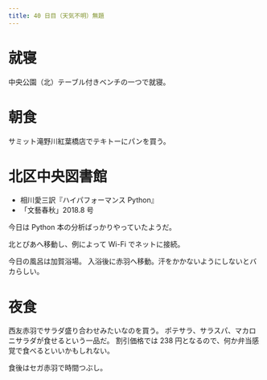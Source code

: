```yaml
---
title: 40 日目（天気不明）無題
---
```


# 就寝

中央公園（北）テーブル付きベンチの一つで就寝。

# 朝食

サミット滝野川紅葉橋店でテキトーにパンを買う。

# 北区中央図書館

* 相川愛三訳『ハイパフォーマンス Python』
* 「文藝春秋」2018.8 号

今日は Python 本の分析ばっかりやっていたようだ。

北とぴあへ移動し、例によって Wi-Fi でネットに接続。

今日の風呂は加賀浴場。
入浴後に赤羽へ移動。汗をかかないようにしないとバカらしい。

# 夜食

西友赤羽でサラダ盛り合わせみたいなのを買う。
ポテサラ、サラスパ、マカロニサラダが食せるという一品だ。
割引価格では 238 円となるので、何か弁当感覚で食べるといいかもしれない。

食後はセガ赤羽で時間つぶし。
